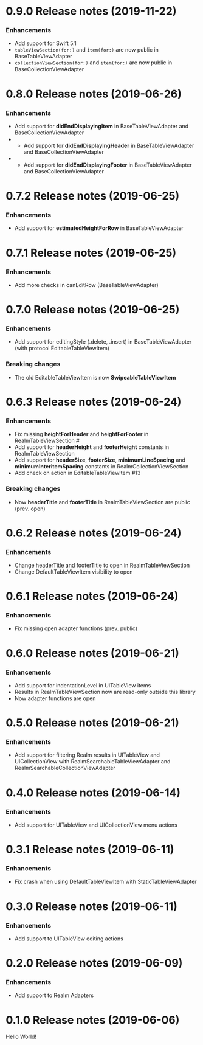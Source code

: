 0.9.0 Release notes (2019-11-22)
=============================================================
### Enhancements
* Add support for Swift 5.1
* `tableViewSection(for:)` and `item(for:)` are now public in BaseTableViewAdapter
* `collectionViewSection(for:)` and `item(for:)` are now public in BaseCollectionViewAdapter

0.8.0 Release notes (2019-06-26)
=============================================================
### Enhancements
* Add support for **didEndDisplayingItem** in BaseTableViewAdapter and BaseCollectionViewAdapter
* * Add support for **didEndDisplayingHeader** in BaseTableViewAdapter and BaseCollectionViewAdapter
* * Add support for **didEndDisplayingFooter** in BaseTableViewAdapter and BaseCollectionViewAdapter

0.7.2 Release notes (2019-06-25)
=============================================================
### Enhancements
* Add support for **estimatedHeightForRow** in BaseTableViewAdapter

0.7.1 Release notes (2019-06-25)
=============================================================
### Enhancements
* Add more checks in canEditRow (BaseTableViewAdapter)

0.7.0 Release notes (2019-06-25)
=============================================================
### Enhancements
* Add support for editingStyle (.delete, .insert) in BaseTableViewAdapter (with protocol EditableTableViewItem)

### Breaking changes
* The old EditableTableViewItem is now **SwipeableTableViewItem**

0.6.3 Release notes (2019-06-24)
=============================================================
### Enhancements
* Fix missing **heightForHeader** and **heightForFooter** in RealmTableViewSection #
* Add support for **headerHeight** and **footerHeight** constants in RealmTableViewSection
* Add support for **headerSize**, **footerSize**, **minimumLineSpacing** and **minimumInteritemSpacing** constants in RealmCollectionViewSection
* Add check on action in EditableTableViewItem #13

### Breaking changes
* Now **headerTitle** and **footerTitle** in RealmTableViewSection are public (prev. open)

0.6.2 Release notes (2019-06-24)
=============================================================
### Enhancements
* Change headerTitle and footerTitle to open in RealmTableViewSection
* Change DefaultTableViewItem visibility to open

0.6.1 Release notes (2019-06-24)
=============================================================
### Enhancements
* Fix missing open adapter functions (prev. public)

0.6.0 Release notes (2019-06-21)
=============================================================
### Enhancements
* Add support for indentationLevel in UITableView items
* Results in RealmTableViewSection now are read-only outside this library
* Now adapter functions are open

0.5.0 Release notes (2019-06-21)
=============================================================
### Enhancements
* Add support for filtering Realm results in UITableView and UICollectionView with RealmSearchableTableViewAdapter and RealmSearchableCollectionViewAdapter

0.4.0 Release notes (2019-06-14)
=============================================================
### Enhancements
* Add support for UITableView and UICollectionView menu actions

0.3.1 Release notes (2019-06-11)
=============================================================
### Enhancements
* Fix crash when using DefaultTableViewItem with StaticTableViewAdapter

0.3.0 Release notes (2019-06-11)
=============================================================
### Enhancements
* Add support to UITableView editing actions

0.2.0 Release notes (2019-06-09)
=============================================================
### Enhancements
* Add support to Realm Adapters

0.1.0 Release notes (2019-06-06)
=============================================================
Hello World!
